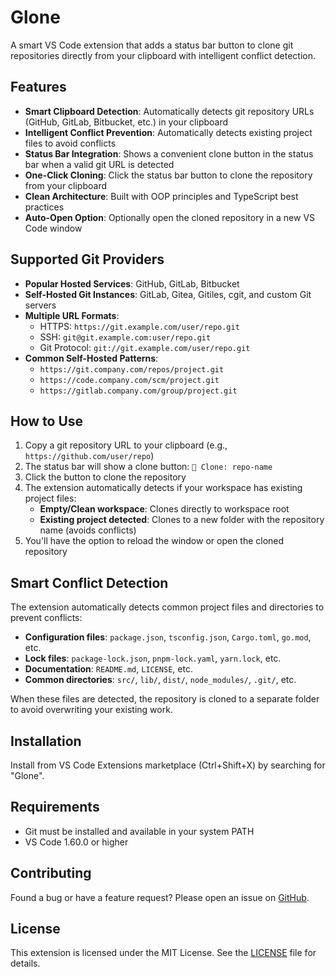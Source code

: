 # Glone

A smart VS Code extension that adds a status bar button to clone git repositories directly from your clipboard with intelligent conflict detection.

## Features

- **Smart Clipboard Detection**: Automatically detects git repository URLs (GitHub, GitLab, Bitbucket, etc.) in your clipboard
- **Intelligent Conflict Prevention**: Automatically detects existing project files to avoid conflicts
- **Status Bar Integration**: Shows a convenient clone button in the status bar when a valid git URL is detected
- **One-Click Cloning**: Click the status bar button to clone the repository from your clipboard
- **Clean Architecture**: Built with OOP principles and TypeScript best practices
- **Auto-Open Option**: Optionally open the cloned repository in a new VS Code window

## Supported Git Providers

- **Popular Hosted Services**: GitHub, GitLab, Bitbucket
- **Self-Hosted Git Instances**: GitLab, Gitea, Gitiles, cgit, and custom Git servers
- **Multiple URL Formats**:
  - HTTPS: `https://git.example.com/user/repo.git`
  - SSH: `git@git.example.com:user/repo.git`
  - Git Protocol: `git://git.example.com/user/repo.git`
- **Common Self-Hosted Patterns**:
  - `https://git.company.com/repos/project.git`
  - `https://code.company.com/scm/project.git`
  - `https://gitlab.company.com/group/project.git`

## How to Use

1. Copy a git repository URL to your clipboard (e.g., `https://github.com/user/repo`)
2. The status bar will show a clone button: `🔗 Clone: repo-name`
3. Click the button to clone the repository
4. The extension automatically detects if your workspace has existing project files:
   - **Empty/Clean workspace**: Clones directly to workspace root
   - **Existing project detected**: Clones to a new folder with the repository name (avoids conflicts)
5. You'll have the option to reload the window or open the cloned repository

## Smart Conflict Detection

The extension automatically detects common project files and directories to prevent conflicts:

- **Configuration files**: `package.json`, `tsconfig.json`, `Cargo.toml`, `go.mod`, etc.
- **Lock files**: `package-lock.json`, `pnpm-lock.yaml`, `yarn.lock`, etc.
- **Documentation**: `README.md`, `LICENSE`, etc.
- **Common directories**: `src/`, `lib/`, `dist/`, `node_modules/`, `.git/`, etc.

When these files are detected, the repository is cloned to a separate folder to avoid overwriting your existing work.

## Installation

Install from VS Code Extensions marketplace (Ctrl+Shift+X) by searching for "Glone".

## Requirements

- Git must be installed and available in your system PATH
- VS Code 1.60.0 or higher

## Contributing

Found a bug or have a feature request? Please open an issue on [GitHub](https://github.com/nermalcat69/glone/issues).

## License

This extension is licensed under the MIT License. See the [LICENSE](https://github.com/nermalcat69/glone/blob/main/LICENSE) file for details.
